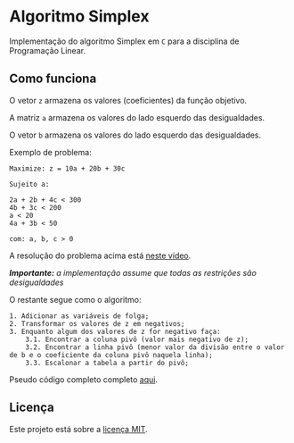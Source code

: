 # Algoritmo Simplex

Implementação do algoritmo Simplex em ```C``` para a disciplina de Programação Linear.

## Como funciona

O vetor ```z``` armazena os valores (coeficientes) da função objetivo.

A matriz ```a``` armazena os valores do lado esquerdo das desigualdades.

O vetor ```b``` armazena os valores do lado esquerdo das desigualdades.

Exemplo de problema:

```
Maximize: z = 10a + 20b + 30c 

Sujeito a:

2a + 2b + 4c < 300 
4b + 3c < 200
a < 20
4a + 3b < 50

com: a, b, c > 0
```

A resolução do problema acima está [neste vídeo](https://youtu.be/7qOdbo-xPaA).

***Importante:** a implementação assume que todas as restrições são desigualdades*

O restante segue como o algoritmo:

```
1. Adicionar as variáveis de folga;
2. Transformar os valores de z em negativos;
3. Enquanto algum dos valores de z for negativo faça:
    3.1. Encontrar a coluna pivô (valor mais negativo de z);
    3.2. Encontrar a linha pivô (menor valor da divisão entre o valor de b e o coeficiente da coluna pivô naquela linha);
    3.3. Escalonar a tabela a partir do pivô; 
```

Pseudo código completo completo [aqui](https://pt.wikipedia.org/wiki/Algoritmo_simplex#Algoritmo_com_um_Tableau).
## Licença

Este projeto está sobre a [licença MIT](LICENSE).
